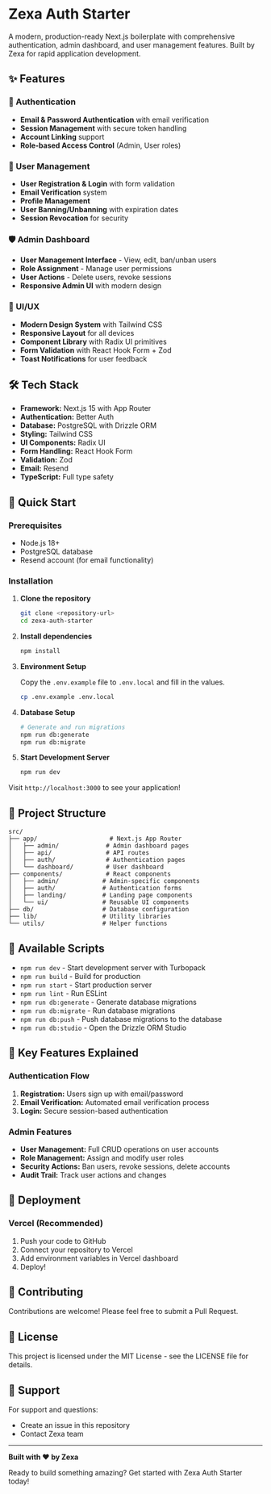 # Zexa Auth Starter

A modern, production-ready Next.js boilerplate with comprehensive authentication, admin dashboard, and user management features. Built by Zexa for rapid application development.

## ✨ Features

### 🔐 Authentication
- **Email & Password Authentication** with email verification
- **Session Management** with secure token handling
- **Account Linking** support
- **Role-based Access Control** (Admin, User roles)

### 👥 User Management
- **User Registration & Login** with form validation
- **Email Verification** system
- **Profile Management**
- **User Banning/Unbanning** with expiration dates
- **Session Revocation** for security

### 🛡️ Admin Dashboard
- **User Management Interface** - View, edit, ban/unban users
- **Role Assignment** - Manage user permissions
- **User Actions** - Delete users, revoke sessions
- **Responsive Admin UI** with modern design

### 🎨 UI/UX
- **Modern Design System** with Tailwind CSS
- **Responsive Layout** for all devices
- **Component Library** with Radix UI primitives
- **Form Validation** with React Hook Form + Zod
- **Toast Notifications** for user feedback

## 🛠️ Tech Stack

- **Framework:** Next.js 15 with App Router
- **Authentication:** Better Auth
- **Database:** PostgreSQL with Drizzle ORM
- **Styling:** Tailwind CSS
- **UI Components:** Radix UI
- **Form Handling:** React Hook Form
- **Validation:** Zod
- **Email:** Resend
- **TypeScript:** Full type safety

## 🚀 Quick Start

### Prerequisites

- Node.js 18+ 
- PostgreSQL database
- Resend account (for email functionality)

### Installation

1. **Clone the repository**
   ```bash
   git clone <repository-url>
   cd zexa-auth-starter
   ```

2. **Install dependencies**
   ```bash
   npm install
   ```

3. **Environment Setup**

   Copy the `.env.example` file to `.env.local` and fill in the values.

   ```bash
   cp .env.example .env.local
   ```

4. **Database Setup**
   ```bash
   # Generate and run migrations
   npm run db:generate
   npm run db:migrate
   ```

5. **Start Development Server**
   ```bash
   npm run dev
   ```

Visit `http://localhost:3000` to see your application!

## 📁 Project Structure

```
src/
├── app/                    # Next.js App Router
│   ├── admin/             # Admin dashboard pages
│   ├── api/               # API routes
│   ├── auth/              # Authentication pages
│   └── dashboard/         # User dashboard
├── components/            # React components
│   ├── admin/            # Admin-specific components
│   ├── auth/             # Authentication forms
│   ├── landing/          # Landing page components
│   └── ui/               # Reusable UI components
├── db/                   # Database configuration
├── lib/                  # Utility libraries
└── utils/                # Helper functions
```

## 🔧 Available Scripts

- `npm run dev` - Start development server with Turbopack
- `npm run build` - Build for production
- `npm run start` - Start production server
- `npm run lint` - Run ESLint
- `npm run db:generate` - Generate database migrations
- `npm run db:migrate` - Run database migrations
- `npm run db:push` - Push database migrations to the database
- `npm run db:studio` - Open the Drizzle ORM Studio

## 🔑 Key Features Explained

### Authentication Flow
1. **Registration:** Users sign up with email/password
2. **Email Verification:** Automated email verification process
3. **Login:** Secure session-based authentication

### Admin Features
- **User Management:** Full CRUD operations on user accounts
- **Role Management:** Assign and modify user roles
- **Security Actions:** Ban users, revoke sessions, delete accounts
- **Audit Trail:** Track user actions and changes

## 🚀 Deployment

### Vercel (Recommended)
1. Push your code to GitHub
2. Connect your repository to Vercel
3. Add environment variables in Vercel dashboard
4. Deploy!

## 🤝 Contributing

Contributions are welcome! Please feel free to submit a Pull Request.

## 📄 License

This project is licensed under the MIT License - see the LICENSE file for details.

## 🙋 Support

For support and questions:
- Create an issue in this repository
- Contact Zexa team

---

**Built with ❤️ by Zexa**

Ready to build something amazing? Get started with Zexa Auth Starter today!

